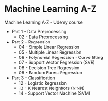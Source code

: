 # Machine Learning A-Z
Machine Learning A-Z - Udemy course

* Part 1 - Data Preprocessing
    * 02 - Data Preprocessing
* Part 2 - Regression
    * 04 - Simple Linear Regression
    * 05 - Multiple Linear Regression
    * 06 - Polynomial Regression - Curve fitting
    * 07 - Support Vector Regression (SVR)
    * 08 - Decision Tree Regression
    * 09 - Random Forest Regression
* Part 3 - Classification
    * 12 - Logistic Regression
    * 13 - K-Nearest Neighbors (K-NN)
    * 14 - Support Vector Machine (SVM)
